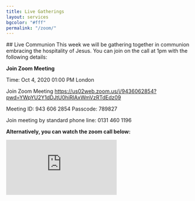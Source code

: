 ```yaml
---
title: Live Gatherings
layout: services
bgcolor: "#fff"
permalink: "/zoom/"
---
```


<div class="col-lg-12 text-normal">
## Live Communion 
This week we will be gathering together in communion embracing the hospitality of Jesus. You can join on the call at 1pm with the following details:

**Join Zoom Meeting**

Time: Oct 4, 2020 01:00 PM London

Join Zoom Meeting
<a href='https://us02web.zoom.us/j/9436062854?pwd=YWpYU2Y1dDJtU0hiRlAxWmVzRTdEdz09'>https://us02web.zoom.us/j/9436062854?pwd=YWpYU2Y1dDJtU0hiRlAxWmVzRTdEdz09</a>

Meeting ID: 943 606 2854
Passcode: 789827


Join meeting by standard phone line: 0131 460 1196


**Alternatively, you can watch the zoom call below:**

<div class="video-container">
<iframe src="https://www.youtube.com/embed/QEJPE13GSL4" frameborder="0" allow="accelerometer; autoplay; encrypted-media; gyroscope; picture-in-picture" class="video" allowfullscreen></iframe>
</div>

</div>